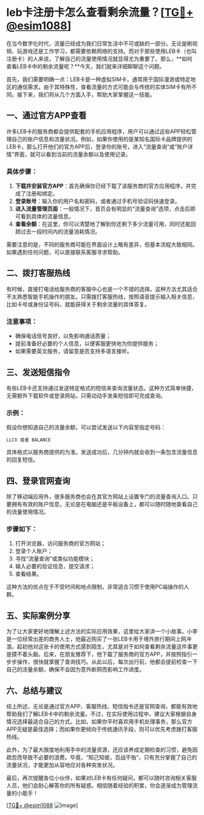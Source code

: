# leb卡注册卡怎么查看剩余流量？[[TG💪+ @esim1088](https://t.me/s/esim1088)]

在当今数字化时代，流量已经成为我们日常生活中不可或缺的一部分。无论是刷视频、玩游戏还是工作学习，都需要依赖网络的支持。而对于那些使用LEB卡（也叫注册卡）的人来说，了解自己的流量使用情况就显得尤为重要了。那么，**如何查看LEB卡中的剩余流量呢？**今天，我们就来详细聊聊这个问题。

首先，我们需要明确一点：LEB卡是一种虚拟SIM卡，通常用于国际漫游或特定地区的通信需求。由于其特殊性，查看流量的方式可能会与传统的实体SIM卡有所不同。接下来，我们将从几个方面入手，帮助大家掌握这一技能。

## 一、通过官方APP查看

许多LEB卡的服务商都会提供配套的手机应用程序，用户可以通过这些APP轻松管理自己的账户信息和流量状况。例如，如果你使用的是某知名国际卡品牌提供的LEB卡，那么打开他们的官方APP后，登录你的账号，进入“流量查询”或“账户详情”界面，就可以看到当前的流量余额以及使用记录。

### 具体步骤：
1. **下载并安装官方APP**：首先确保你已经下载了该服务商的官方应用程序，并完成了注册和绑定。
2. **登录账号**：输入你的用户名和密码，或者通过手机号验证码快速登录。
3. **进入流量管理页面**：一般情况下，首页会有明显的“流量查询”选项，点击后即可看到具体的流量信息。
4. **查看余额**：在这里，你可以清楚地了解到你还剩下多少流量可用，同时还能回顾过去一段时间内的流量消耗情况。

需要注意的是，不同的服务商可能在界面设计上略有差异，但基本流程大致相同。如果遇到任何问题，可以直接联系客服寻求帮助。

## 二、拨打客服热线

有时候，直接打电话给服务商的客服中心也是一个不错的选择。这种方法尤其适合不太熟悉智能手机操作的朋友。只需拨打客服热线，按照语音提示输入相关信息，比如卡号或身份证号码，就能获得关于剩余流量的具体答复。

### 注意事项：
- 确保电话信号良好，以免影响通话质量；
- 提前准备好必要的个人信息，以便客服更快地为你提供服务；
- 如果需要英文服务，请留意是否支持多语言接听。

## 三、发送短信指令

有些LEB卡还支持通过发送特定格式的短信来查询流量状态。这种方式简单快捷，无需额外下载软件或登录网站，只需动动手发条短信即可完成查询。

### 示例：
假设你想知道自己的流量余额，可以尝试发送以下内容至指定号码：
```
LLCX 或者 BALANCE
```
具体格式以服务商提供的为准。发送成功后，几分钟内就会收到一条包含流量信息的回复短信。

## 四、登录官网查询

除了移动端应用外，很多服务商也会在其官方网站上设置专门的流量查询入口。只要拥有有效的账户信息，无论是在电脑还是平板设备上，都可以随时随地查看自己的流量使用情况。

### 步骤如下：
1. 打开浏览器，访问服务商的官方网站；
2. 登录个人账户；
3. 寻找“流量查询”或类似功能模块；
4. 输入必要的验证信息，提交请求；
5. 查看结果。

这种方法的优点在于不受时间和地点限制，非常适合习惯于使用PC端操作的人群。

## 五、实际案例分享

为了让大家更好地理解上述方法的实际应用效果，这里给大家讲一个小故事。小李是一位经常出差的商务人士，他最近购买了一张LEB卡用于境外旅行期间上网冲浪。起初他对这张卡的使用方式感到陌生，尤其是对于如何查看剩余流量这件事更是摸不着头脑。后来，在朋友推荐下，他下载了服务商的官方APP，并按照指引一步步操作，很快就掌握了查询技巧。从此以后，每次出行前，他都会提前检查一下自己的流量余额，确保不会因为意外断网而影响工作进度。

## 六、总结与建议

综上所述，无论是通过官方APP、客服热线、短信指令还是官网查询，都能有效地帮助我们了解LEB卡中的剩余流量。不过，在实际使用过程中，建议大家根据自身情况选择最适合自己的方式。比如，如果你平时喜欢用手机处理事务，那么官方APP无疑是最佳选择；而如果你更倾向于传统通讯手段，则可以优先考虑拨打客服热线。

此外，为了最大限度地利用手中的流量资源，还应该养成定期检查的习惯，避免因疏忽而导致不必要的浪费。毕竟，“知己知彼，百战不殆”，只有充分掌握了自己的流量状况，才能更加从容地应对各种突发状况。

最后，再次提醒各位小伙伴，如果对LEB卡有任何疑问，都可以随时咨询相关客服人员，他们会耐心解答你的所有疑惑。相信随着经验的积累，你会逐渐成为管理流量的小能手！

[[TG💪+ @esim1088](https://t.me/s/esim1088) ![Image](https://i.postimg.cc/4NQfJmqS/Snipaste-2025-05-13-00-14-12.png)]